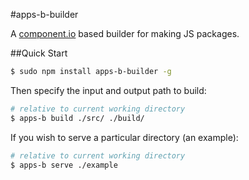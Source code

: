 #apps-b-builder

A [component.io](https://github.com/component/component) based builder for making JS packages.

##Quick Start

```bash
$ sudo npm install apps-b-builder -g
```

Then specify the input and output path to build:

```bash
# relative to current working directory
$ apps-b build ./src/ ./build/
```

If you wish to serve a particular directory (an example):

```bash
# relative to current working directory
$ apps-b serve ./example
```